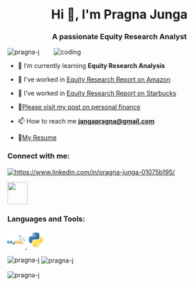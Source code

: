 <h1 align="center">Hi 👋, I'm Pragna Junga</h1>
<h3 align="center">A passionate Equity Research Analyst</h3>

<img align="right" alt="coding" width="400" src="https://cdn.dribbble.com/users/17707/screenshots/2413754/rrr.gif">

<p align="left"> <img src="https://komarev.com/ghpvc/?username=pragna-j&label=Profile%20views&color=0e75b6&style=flat" alt="pragna-j" /> </p>

- 🌱 I’m currently learning **Equity Research Analysis**

- 🔭 I've worked in [Equity Research Report on Amazon](https://drive.google.com/file/d/1q5TJdcXijjVDTB7GXprXrmzyMJRWiP74/view?usp=drive_link)

- 🔭 I've worked in [Equity Research Report on Starbucks](https://drive.google.com/file/d/1HrjOiucY3edcuyrL3sZRKc9fjDCRdQqq/view?usp=drive_link)

- 📝[Please visit my post on personal finance](https://www.linkedin.com/posts/pragna-junga-01075b195_thebestinvestmentyoucandoinyourlifeisinvestinginyourself-activity-7276681820828540928-cO5T?utm_source=share&utm_medium=member_desktop)

- 📫 How to reach me **jangapragna@gmail.com**

- 📄[My Resume](https://drive.google.com/file/d/1InhhbMsgJQIGQCYkJECr77bi91meB9yw/view?usp=drive_link)

<h3 align="left">Connect with me:</h3>
<p align="left">
<a href="https://www.linkedin.com/in/pragna-junga-01075b195/" target="blank"><img align="center" src="https://raw.githubusercontent.com/rahuldkjain/github-profile-readme-generator/master/src/images/icons/Social/linked-in-alt.svg" alt="https://www.linkedin.com/in/pragna-junga-01075b195/" height="30" width="40" /></a>
</p>

<p align="left">
<a href="https://wa.me/8142594159" target="blank"><img align="center" src="https://upload.wikimedia.org/wikipedia/commons/thumb/6/6b/WhatsApp.svg/512px-WhatsApp.svg.png" height="50" width="45" /></a>
</p>

<h3 align="left">Languages and Tools:</h3>
<p align="left"> <a href="https://www.mysql.com/" target="_blank" rel="noreferrer"> <img src="https://raw.githubusercontent.com/devicons/devicon/master/icons/mysql/mysql-original-wordmark.svg" alt="mysql" width="40" height="40"/> </a> <a href="https://www.python.org" target="_blank" rel="noreferrer"> <img src="https://raw.githubusercontent.com/devicons/devicon/master/icons/python/python-original.svg" alt="python" width="40" height="40"/> </a> </p>

<p><img align="left" src="https://github-readme-stats.vercel.app/api/top-langs?username=pragna-j&show_icons=true&locale=en&layout=compact" alt="pragna-j" /></p>

<p>&nbsp;<img align="center" src="https://github-readme-stats.vercel.app/api?username=pragna-j&show_icons=true&locale=en" alt="pragna-j" /></p>

<p><img align="center" src="https://github-readme-streak-stats.herokuapp.com/?user=pragna-j&" alt="pragna-j" /></p>

